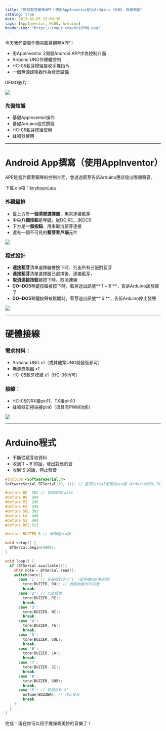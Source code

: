 ```yaml
---
title: "開發藍芽鋼琴APP！使用AppInventor結合Arduino、HC05、與蜂鳴器"
catalog: true
date: 2017-03-05 23:00:36
tags: [AppInventor, HC05, Arduino]
header-img: "https://imgur.com/HXjQPNQ.png"
---
```


今天我們要實作簡易藍芽鋼琴APP！

- 用AppInventor 2開發Android APP作為控制介面
- Arduino UNO作硬體控制
- HC-05藍芽模組接收手機指令
- 一個無源蜂鳴器作為發音設備

<!-- more -->

DEMO影片：

[![](https://img.youtube.com/vi/hr8DXRMLY9s/0.jpg)](https://www.youtube.com/watch?v=hr8DXRMLY9s)

### 先備知識
- 基礎AppInventor操作
- 基礎Arduino程式撰寫
- HC-05藍芽模組使用
- 蜂鳴器使用

---

# Android App撰寫（使用AppInventor）

APP是當作藍芽鋼琴的控制介面，會透過藍芽告訴Arduino應該發出哪個聲音。

下載.aia檔：[keyboard.aia](https://drive.google.com/file/d/0B89iCvlgxOnydm9oaW9mOVdNTzg/view?usp=sharing)

### 外觀編排

- 最上方有**一個清單選擇器**，用來連接藍芽
- 中央**八個按鈕**是琴鍵，從DO,RE,...到DO5
- 下方是**一個按鈕**，用來取消藍芽連接
- 還有一個不可見的**藍芽客戶端**元件

![](https://imgur.com/jv9FN5e.png)


### 程式設計

- **連接藍芽**清單選擇器被按下時，列出所有已配對藍芽
- **連接藍芽**清單選擇器已選擇後，連接藍芽，
- **取消連接按鈕**被按下時，取消連線
- **DO~DO5**琴鍵按鈕被按下時，藍芽送出訊號**'1'~'8'**，告訴Arduino該發聲了
- **DO~DO5**琴鍵按鈕被鬆開時，藍芽送出訊號**'S'**，告訴Arduino停止發聲

![](https://imgur.com/ouu8fbu.png)

---

# 硬體接線

### 需求材料：
- Arduino UNO x1（或其他類UNO開發版都可）
- 無源蜂鳴器 x1
- HC-05藍牙模組 x1（HC-06也可）

### 接線：
- HC-05的RX接pin11、TX接pin10
- 蜂鳴器正極端接pin6（須具有PWM功能）

![](https://imgur.com/SFuIdNX.png)

---

# Arduino程式

- 不斷從藍芽收資料
- 收到'1'~'8'的話，發出對應的音
- 收到'S'的話，停止發音

``` c
#include <SoftwareSerial.h>
SoftwareSerial BTSerial(10, 11); // 藍芽Serial使用的pin腳（Arduino的RX,TX，對應到HC05的TX,RX)

#define DO  262 // 音階頻率table
#define RE  294
#define MI  330
#define FA  349
#define SOL 392
#define LA  440
#define SI  494
#define DO5 523

#define BUZZER 6 // 蜂鳴器pin腳

void setup() {
  BTSerial.begin(9600);
}

void loop() {
  if (BTSerial.available()){
    char note = BTSerial.read();
    switch(note){
      case '1': // 若接收到字元'1'（從手機App傳來的）
        tone(BUZZER, DO); // 就開始發出DO的音
        break;
      case '2': // 以此類推
        tone(BUZZER, RE);
        break;
      case '3':
        tone(BUZZER, MI);
        break;
      case '4':
        tone(BUZZER, FA);
        break;
      case '5':
        tone(BUZZER, SOL);
        break;
      case '6':
        tone(BUZZER, LA);
        break;
      case '7':
        tone(BUZZER, SI);
        break;
      case '8':
        tone(BUZZER, DO5);
        break;
      case 'S': // 若接收到'S'
        noTone(BUZZER); // 停止發音
        break;
    }
  }
}
```

完成！現在你可以用手機彈奏美妙的音樂了！

